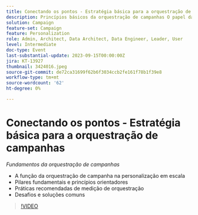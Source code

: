 ```yaml
---
title: Conectando os pontos - Estratégia básica para a orquestração de campanhas
description: Princípios básicos da orquestração de campanhas O papel da orquestração de campanhas dentro da personalização @ Scale Pilares básicos e princípios orientadores Medição da orquestração Práticas recomendadas Desafios e soluções comuns
solution: Campaign
feature-set: Campaign
feature: Personalization
role: Admin, Architect, Data Architect, Data Engineer, Leader, User
level: Intermediate
doc-type: Event
last-substantial-update: 2023-09-15T00:00:00Z
jira: KT-13927
thumbnail: 3424016.jpeg
source-git-commit: de72ca31699f62b6f3034ccb2fe161f78b1f39e8
workflow-type: tm+mt
source-wordcount: '62'
ht-degree: 0%

---
```



# Conectando os pontos - Estratégia básica para a orquestração de campanhas

*Fundamentos da orquestração de campanhas*

* A função da orquestração de campanha na personalização em escala
* Pilares fundamentais e princípios orientadores
* Práticas recomendadas de medição de orquestração
* Desafios e soluções comuns

>[!VIDEO](https://video.tv.adobe.com/v/3424016/?learn=on)
